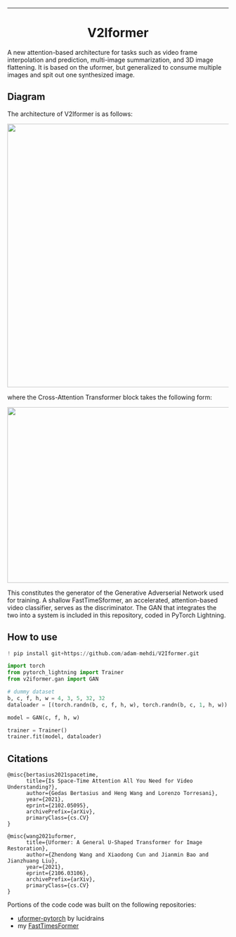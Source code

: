 ---

<div align="center">    
 
# V2Iformer

</div>

A new attention-based architecture for tasks such as video frame interpolation and prediction, multi-image summarization, and 3D image flattening. It is based on the uformer, but generalized to consume multiple images and spit out one synthesized image.


## Diagram
The architecture of V2Iformer is as follows: 

<div align="center">    

<img src="https://github.com/adam-mehdi/V2Iformer/blob/cc4fb79a7c6472ce338569f839595ab9aa23f8e9/V2Iformer-architecture.png" width="800" height="600">

</div>


where the Cross-Attention Transformer block takes the following form:

<div align="center">   
 
<img src="https://github.com/adam-mehdi/V2Iformer/blob/a33778af8d5747cddcf94e9a252b1a12bc51032d/concat-cross.png" width="600" height="400">
 
 </div>

This constitutes the generator of the Generative Adverserial Network used for training. A shallow FastTimeSformer, an accelerated, attention-based video classifier, serves as the discriminator. The GAN that integrates the two into a system is included in this repository, coded in PyTorch Lightning.

## How to use   
```python
! pip install git+https://github.com/adam-mehdi/V2Iformer.git

import torch
from pytorch_lightning import Trainer
from v2iformer.gan import GAN

# dummy dataset
b, c, f, h, w = 4, 3, 5, 32, 32
dataloader = [(torch.randn(b, c, f, h, w), torch.randn(b, c, 1, h, w)) for i in range(100)]

model = GAN(c, f, h, w)

trainer = Trainer()
trainer.fit(model, dataloader)
```

## Citations

```
@misc{bertasius2021spacetime,
      title={Is Space-Time Attention All You Need for Video Understanding?}, 
      author={Gedas Bertasius and Heng Wang and Lorenzo Torresani},
      year={2021},
      eprint={2102.05095},
      archivePrefix={arXiv},
      primaryClass={cs.CV}
}

@misc{wang2021uformer,
      title={Uformer: A General U-Shaped Transformer for Image Restoration}, 
      author={Zhendong Wang and Xiaodong Cun and Jianmin Bao and Jianzhuang Liu},
      year={2021},
      eprint={2106.03106},
      archivePrefix={arXiv},
      primaryClass={cs.CV}
}

```   

Portions of the code code was built on the following repositories:
- [uformer-pytorch](https://github.com/lucidrains/uformer-pytorch) by lucidrains
- my [FastTimesFormer](https://github.com/adam-mehdi/FastTimeSformer)
